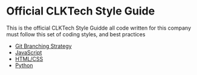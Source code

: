 # Official CLKTech Style Guide

This is the official CLKTech Style Guidde all code written for this company 
must follow this set of coding styles, and best practices


- [ Git Branching Strategy ](git.md)
- [ JavaScript  ](JavaScript.md)
- [ HTML/CSS  ](HTML.md)
- [ Python  ](Python.md)
